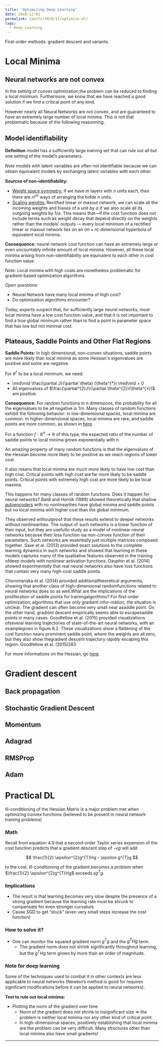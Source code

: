 ```yaml
---
title: 'Optimizing Deep Learning'
date: 2018-12-01
permalink: /posts/2018/11/optimize-dl/
tags:
  - Deep Learning
---
```


First-order methods: gradient descent and variants.

# Local Minima

## Neural networks are not convex

In the setting of convex optimization,the problem can be reduced to finding a local minimum. Furthermore, we know that we have reached a good solution if we ﬁnd a critical point of any kind.

However nearly all Neural Networks are not convex, and are guaranteed to have an extremely large number of local minima. This is not that problematic because of the following reasonning.

## Model identiﬁability

<b>Definition</b> model has a suﬃciently large training set that can rule out all but one setting of the model’s parameters.

<i>Note</i> models with latent variables are often not identiﬁable because we can obtain equivalent models by exchanging latent variables with each other.

<b>Sources of non-identiﬁability:</b>
- <u>Weight space symmetry:</u> If we have $m$ layers with $n$ units each, then there are $n!^{m}$ ways of arranging the hidde $n$ units.
- <u>Scaling weights:</u> Rectiﬁed linear or maxout network, we can scale all the incoming weights and biases of a unit by $\alpha$ if we also scale all its outgoing weights by $1/\alpha$. This means that—if the cost function does not include terms such as weight decay that depend directly on the weights rather than the models' outputs — every local minimum of a rectiﬁed linear or maxout network lies on an $(m\times n)$-dimensional hyperbola of equivalent local minima.

<b>Consequence:</b> neural network cost function can have an extremely large or even uncountably inﬁnite amount of local minima. However, all these local minima arising from non-identiﬁability are equivalent to each other in cost function value.

<i>Note:</i> Local minima with high costs are nonetheless problematic for gradient-based optimization algorithms.

<i>Open questions:</i>
- Neural Network have many local minima of high cost?
- Do optimization algorithms encounter?

Today, experts suspect that, for suﬃciently large neural networks, most local minima have a low cost function value, and that it is not important to ﬁnd a true global minimum rather than to ﬁnd a point in parameter space that has low but not minimal cost.

## Plateaus, Saddle Points and Other Flat Regions

<b>Saddle Points:</b> In high dimensional, non-convex situations, saddle points are more likely than local minima as some Hessian's eigenvalues are positive and some are negative.

For $\theta^{*}$ to be a local minimum, we need:
- \mid\mid \frac{\partial J}{\partial \theta} (\theta^{*}) \mid\mid = 0
- All eigenvalues of $\frac{\partial^{2}J}{\partial \theta^{2}}(\theta^{*})$ are positive.

<b>Consequence:</b> For random functions in $n$ dimensions, the probability for all the eigenvalues to be all negative is $1 / n$. Many classes of random functions exhibit the following behavior: in low-dimensional spaces, local minima are common. In higher-dimensional spaces, local minima are rare, and saddle points are more common, as shown in [here](https://arxiv.org/pdf/1406.2572.pdf).

For a function $f:\mathbb{R}^{n} \rightarrow \mathbb{R}$ of this type, the expected ratio of the number of saddle points to local minima grows exponentially with $n$.

An amazing property of many random functions is that the eigenvalues of the Hessian become more likely to be positive as we reach regions of lower cost.

It also means that local minima are much more likely to have low cost than high cost. Critical points with high cost are far more likely to be saddle points. Critical points with extremely high cost are more likely to be local maxima.

This happens for many classes of random functions. Does it happen for neural networks? Baldi and Hornik (1989) showed theoretically that shallow [autoencoders](https://devitrylouis.github.io/posts/2018/11/autoencoder/) with no nonlinearities have global minima and saddle points but no local minima with higher cost than the global minimum.

They observed withoutproof that these results extend to deeper networks without nonlinearities. The output of such networks is a linear function of their input, but they are usefulto study as a model of nonlinear neural networks because their loss function isa non-convex function of their parameters. Such networks are essentially just multiple matrices composed together. Saxe et al. (2013) provided exact solutions to the complete learning dynamics in such networks and showed that learning in these models captures many of the qualitative features observed in the training ofdeep models with nonlinear activation functions. Dauphin et al. (2014) showed experimentally that real neural networks also have loss functions that contain very many high-cost saddle points.

Choromanska et al. (2014) provided additionaltheoretical arguments, showing that another class of high-dimensional randomfunctions related to neural networks does so as well.What are the implications of the proliferation of saddle points for trainingalgorithms? For ﬁrst-order optimization, algorithms that use only gradient infor-mation, the situation is unclear. The gradient can often become very small near asaddle point. On the other hand, gradient descent empirically seems able to escapesaddle points in many cases. Goodfellow et al. (2015) provided visualizations ofseveral learning trajectories of state-of-the-art neural networks, with an examplegiven in ﬁgure 8.2. These visualizations show a ﬂattening of the cost function neara prominent saddle point, where the weights are all zero, but they also show thegradient descent trajectory rapidly escaping this region. Goodfellow et al. (2015)283

For more informations on the Hessian, go [here](/posts/2018/11/basics-optimization/https://devitrylouis.github.io).

# Gradient descent

## Back propagation

## Stochastic Gradient Descent

## Momentum

## Adagrad

## RMSProp

## Adam

# Practical DL

Ill-conditioning of the Hessian Matrix is a major problem met when optimizing convex functions (believed to be present in neural network training problems)

### Math

Recall from equation 4.9 that a second-order Taylor series expansion of the cost function predicts that a gradient descent step of $−\epsilon g$ will add

$$
\frac{1}{2} \epsilon^{2}g^{T}Hg - \epsilon g^{T}g
$$

to the cost. Ill-conditioning of the gradient becomes a problem when $\frac{1}{2} \epsilon^{2}g^{T}Hg$ exceeds $\epsilon g^{T}g$.

### Implications
- The result is that learning becomes very slow despite the presence of a strong gradient because the learning rate must be shrunk to compensate for even stronger curvature.
- Cause SGD to get “stuck” (even very small steps increase the cost function)

### How to solve it?
- One can monitor the squared gradient norm $g^{T}g$ and the $g^{T}Hg$ term.
    - The gradient norm does not shrink signiﬁcantly throughout learning, but the $g^{T}Hg$ term grows by more than an order of magnitude.



### Note for deep learning

Some of the techniques used to combat it in other contexts are less applicable to neural networks (Newton’s method is good for requires signiﬁcant modiﬁcations before it can be applied to neural networks).

<b>Test to rule out local minima:</b>
- Plotting the norm of the gradient over time.
    * Norm of the gradient does not shrink to insigniﬁcant size => the problem is neither local minima nor any other kind of critical point.
    * In high-dimensional spaces, positively establishing that local minima are the problem can be very diﬃcult. Many structures other than local minima also have small gradients!


------

